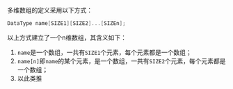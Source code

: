 多维数组的定义采用以下方式：
```c++
DataType name[SIZE1][SIZE2]...[SIZEn];
```
以上方式建立了一个n维数组，其含义如下：
1. `name`是一个数组，一共有`SIZE1`个元素，每个元素都是一个数组；
2. `name[n]`即`name`的某个元素，是一个数组，一共有`SIZE2`个元素，每个元素都是一个数组；
3. 以此类推